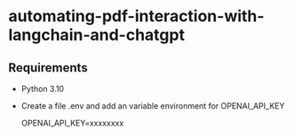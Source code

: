 # automating-pdf-interaction-with-langchain-and-chatgpt

## Requirements

- Python 3.10
- Create a file .env and add an variable environment for OPENAI_API_KEY

  OPENAI_API_KEY=xxxxxxxx
